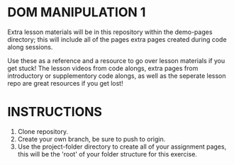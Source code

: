 # DOM MANIPULATION 1

Extra lesson materials will be in this repository within the demo-pages directory; this will include 
all of the pages extra pages created during code along sessions. 

Use these as a reference and a resource to go over lesson materials if you get stuck!
The lesson videos from code alongs, extra pages from introductory or supplementory code alongs, as well as the seperate lesson repo are great resources if you get lost!

# INSTRUCTIONS
1) Clone repository.
3) Create your own branch, be sure to push to origin.
2) Use the project-folder directory to create all of your assignment pages, this will be the 'root' of your folder structure for this exercise.